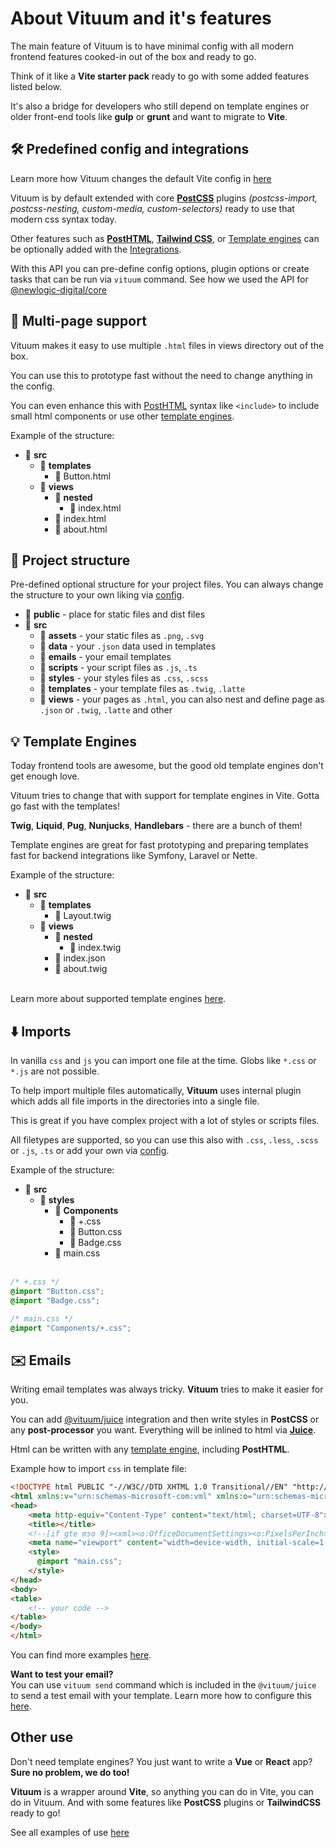 # About Vituum and it's features

The main feature of Vituum is to have minimal config with all modern frontend features cooked-in out of the box and ready to go.

Think of it like a **Vite starter pack** ready to go with some added features listed below.

It's also a bridge for developers who still depend on template engines or older front-end tools like **gulp** or **grunt** and want to migrate to **Vite**.


## 🛠️ Predefined config and integrations
Learn more how Vituum changes the default Vite config in [here](/config/)

Vituum is by default extended with core **[PostCSS](https://postcss.org/)** plugins _(postcss-import, postcss-nesting, custom-media, custom-selectors)_ ready to use that modern css syntax today.

Other features such as **[PostHTML](https://posthtml.org/)**, **[Tailwind CSS](https://tailwindcss.com/)**, or [Template engines](/guide/template-engines) can be optionally added with the [Integrations](/guide/integrations). 

With this API you can pre-define config options, plugin options or create tasks that can be run via `vituum` command. See how we used the API for [@newlogic-digital/core](https://github.com/newlogic-digital/core)


## 📄 Multi-page support
Vituum makes it easy to use multiple `.html` files in views directory out of the box.

You can use this to prototype fast without the need to change anything in the config. 

You can even enhance this with [PostHTML](/guide/template-engines#posthtml-vituum-vite-plugin-posthtml) syntax like `<include>` to include small html components or use other [template engines](/guide/template-engines).

Example of the structure:
* 📁 **src**
    * 📁 **templates**
      * 📄 Button.html
    * 📁 **views**
      * 📁 **nested**
        * 📄 index.html
      * 📄 index.html
      * 📄 about.html

## 📁 Project structure
Pre-defined optional structure for your project files. You can always change the structure to your own liking via [config](/config/main-options#input).

* 📁 **public** - place for static files and dist files
* 📁 **src**
    * 📁 **assets** - your static files as `.png`, `.svg`
    * 📁 **data** - your `.json` data used in templates
    * 📁 **emails** - your email templates
    * 📁 **scripts** - your script files as `.js`, `.ts`
    * 📁 **styles** - your styles files as `.css`, `.scss`
    * 📁 **templates** - your template files as `.twig`, `.latte`
    * 📁 **views** - your pages as `.html`, you can also nest and define page as `.json` or `.twig`, `.latte` and other

## 💡 Template Engines
Today frontend tools are awesome, but the good old template engines don't get enough love.

Vituum tries to change that with support for template engines in Vite. Gotta go fast with the templates!

**Twig**, **Liquid**, **Pug**, **Nunjucks**, **Handlebars** - there are a bunch of them!

Template engines are great for fast prototyping and preparing templates fast for backend integrations like Symfony, Laravel or Nette.

Example of the structure:
* 📁 **src**
    * 📁 **templates**
        * 📄 Layout.twig
    * 📁 **views**
        * 📁 **nested**
            * 📄 index.twig
        * 📄 index.json
        * 📄 about.twig

<br>Learn more about supported template engines [here](/guide/template-engines).


## ⬇️ Imports
In vanilla `css` and `js` you can import one file at the time. Globs like `*.css` or `*.js` are not possible.

To help import multiple files automatically, **Vituum** uses internal plugin which adds all file imports in the directories into a single file.

This is great if you have complex project with a lot of styles or scripts files.

All filetypes are supported, so you can use this also with `.css`, `.less`, `.scss` <br>or `.js`,  `.ts` or add your own via [config](/config/main-options#imports-extnamepattern-styles).

Example of the structure:
* 📁 **src**
    * 📁 **styles**
        * 📁 **Components**
            * 📄 +.css
            * 📄 Button.css
            * 📄 Badge.css
        * 📄 main.css<br><br>

```css
/* +.css */
@import "Button.css";
@import "Badge.css";
```
```css
/* main.css */
@import "Components/+.css";
```

## ✉️ Emails
Writing email templates was always tricky. **Vituum** tries to make it easier for you.

You can add [@vituum/juice](/guide/integrations#juice-vituum-juice) integration and then write styles in **PostCSS** or any **post-processor** you want. Everything will be inlined to html via **[Juice](https://github.com/Automattic/juice)**.

Html can be written with any [template engine](/guide/template-engines), including **PostHTML**.

Example how to import `css` in template file:
```html
<!DOCTYPE html PUBLIC "-//W3C//DTD XHTML 1.0 Transitional//EN" "http://www.w3.org/TR/xhtml1/DTD/xhtml1-transitional.dtd">
<html xmlns:v="urn:schemas-microsoft-com:vml" xmlns:o="urn:schemas-microsoft-com:office:office" xmlns:w="urn:schemas-microsoft-com:office:word" xmlns:m="http://schemas.microsoft.com/office/2004/12/omml" xmlns="http://www.w3.org/TR/REC-html40">
<head>
    <meta http-equiv="Content-Type" content="text/html; charset=UTF-8">
    <title></title>
    <!--[if gte mso 9]><xml><o:OfficeDocumentSettings><o:PixelsPerInch>96</o:PixelsPerInch></o:OfficeDocumentSettings></xml><![endif]-->
    <meta name="viewport" content="width=device-width, initial-scale=1.0">
    <style>
      @import "main.css";
    </style>
</head>
<body>
<table>
    <!-- your code -->
</table>
</body>
</html>
```
You can find more examples [here](/guide/#trying-vituum-online).

**Want to test your email?**<br>You can use `vituum send` command which is included in the `@vituum/juice` to send a test email with your template. Learn more how to configure this [here](/config/integrations-options#vituum-juice).

## Other use
Don't need template engines? You just want to write a **Vue** or **React** app?<br> **Sure no problem, we do too!**

**Vituum** is a wrapper around **Vite**, so anything you can do in Vite, you can do in Vituum. And with some features like **PostCSS** plugins or **TailwindCSS** ready to go!

See all examples of use [here](/guide/#trying-vituum-online)
